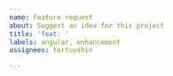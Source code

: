 ```yaml
---
name: Feature request
about: Suggest an idea for this project
title: 'feat: '
labels: angular, enhancement
assignees: tortuvshin

---
```



